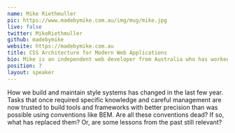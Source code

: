 ```yaml
---
name: Mike Riethmuller
pic: https://www.madebymike.com.au/img/mug/mike.jpg
live: false
twitter: MikeRiethmuller
github: madebymike
website: https://madebymike.com.au
title: CSS Architecture for Modern Web Applications
bio: Mike is an independent web developer from Australia who has worked on some of Australia’s largest websites as well as some of the smallest community sites. He loves learning new things and finding techniques that challenge what we think is best practice. And when he’s not exploring the digital landscape, he likes to explore the world. Currently trying to find a way to do both those things at the same time.
position: 7
layout: speaker
---
```


How we build and maintain style systems has changed in the last few year. Tasks that once required specific knowledge and careful management are now trusted to build tools and frameworks with better precision than was possible using conventions like BEM. Are all these conventions dead? If so, what has replaced them? Or, are some lessons from the past still relevant?
